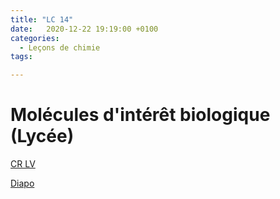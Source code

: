```yaml
---
title: "LC 14"
date:   2020-12-22 19:19:00 +0100
categories:
  - Leçons de chimie
tags:

---
```

# Molécules d'intérêt biologique (Lycée)

[CR LV](/assets/pdf/LC14.pdf)

<object class="pdf fitvidsignore" data="/assets/pdf/LC14.pdf" type="application/pdf"></object>

<a href="/assets/pdf/LC14.pptx" download>Diapo</a>

